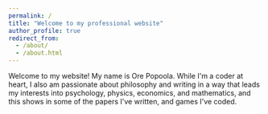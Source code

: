 ```yaml
---
permalink: /
title: "Welcome to my professional website"
author_profile: true
redirect_from: 
  - /about/
  - /about.html
---
```

Welcome to my website! My name is Ore Popoola. While I'm a coder at heart, I also am passionate about philosophy and writing in a way that leads my interests into psychology, physics, economics, and mathematics, and this shows in some of the papers I've written, and games I've coded.

